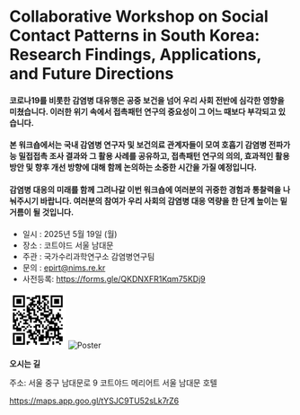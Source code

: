 # Collaborative Workshop on Social Contact Patterns in South Korea: Research Findings, Applications, and Future Directions

#### 코로나19를 비롯한 감염병 대유행은 공중 보건을 넘어 우리 사회 전반에 심각한 영향을 미쳤습니다. 이러한 위기 속에서 접촉패턴 연구의 중요성이 그 어느 때보다 부각되고 있습니다.
#### 본 워크숍에서는 국내 감염병 연구자 및 보건의료 관계자들이 모여 호흡기 감염병 전파가능 밀접접촉 조사 결과와 그 활용 사례를 공유하고, 접촉패턴 연구의 의의, 효과적인 활용 방안 및 향후 개선 방향에 대해 함께 논의하는 소중한 시간을 가질 예정입니다.
#### 감염병 대응의 미래를 함께 그려나갈 이번 워크숍에 여러분의 귀중한 경험과 통찰력을 나눠주시기 바랍니다. 여러분의 참여가 우리 사회의 감염병 대응 역량을 한 단계 높이는 밑거름이 될 것입니다.

- 일시 : 2025년 5월 19일 (월)
- 장소 : 코트야드 서울 남대문
- 주관 : 국가수리과학연구소 감염병연구팀
- 문의 : [epirt@nims.re.kr](https://mail.nims.re.kr:8443/mail/#compose?to=epirt%40nims.re.kr)
- 사전등록: https://forms.gle/QKDNXFR1Kqm75KDj9
<img src="QR.png" width="20%" alt="신청 QR">

<img src="Poster.png" width="80%" alt="Poster">

**오시는 길**

주소: 서울 중구 남대문로 9 코트야드 메리어트 서울 남대문 호텔

https://maps.app.goo.gl/tYSJC9TU52sLk7rZ6
